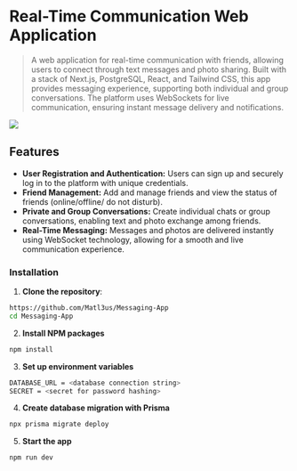 # Real-Time Communication Web Application

> A web application for real-time communication with friends, allowing users to connect through text messages and photo sharing. Built with a stack of Next.js, PostgreSQL, React, and Tailwind CSS, this app provides messaging experience, supporting both individual and group conversations. The platform uses WebSockets for live communication, ensuring instant message delivery and notifications.

![](https://res.cloudinary.com/dusxlxctj/image/upload/v1731336046/ig5ydz92irbhsb0d20bs.png)

## Features

- **User Registration and Authentication:** Users can sign up and securely log in to the platform with unique credentials.
- **Friend Management:** Add and manage friends and view the status of friends (online/offline/ do not disturb).
- **Private and Group Conversations:** Create individual chats or group conversations, enabling text and photo exchange among friends.
- **Real-Time Messaging:** Messages and photos are delivered instantly using WebSocket technology, allowing for a smooth and live communication experience.

### Installation

1. **Clone the repository**:

```bash
https://github.com/Matl3us/Messaging-App
cd Messaging-App
```

2.  **Install NPM packages**

```bash
npm install
```

3. **Set up environment variables**

```bash
DATABASE_URL = <database connection string>
SECRET = <secret for password hashing>
```

4. **Create database migration with Prisma**

```bash
npx prisma migrate deploy
```

5. **Start the app**

```bash
npm run dev
```
